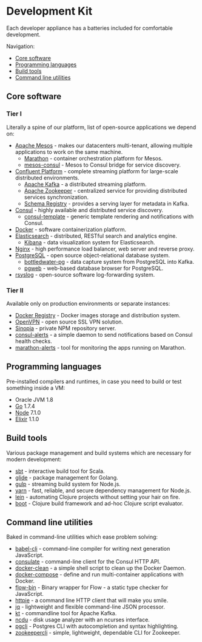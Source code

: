 # Development Kit

Each developer appliance has a batteries included for comfortable development.

Navigation:

* [Core software](#core-software)
* [Programming languages](#programming-languages)
* [Build tools](#build-tools)
* [Command line utilities](#command-line-utilities)

## Core software

### Tier I

Literally a spine of our platform, list of open-source applications we depend on:

* [Apache Mesos](http://mesos.apache.org) - makes our datacenters multi-tenant, allowing multiple applications to work on the same machine.
    * [Marathon](https://mesosphere.github.io/marathon) - container orchestration platform for Mesos.
    * [mesos-consul](https://github.com/CiscoCloud/mesos-consul) - Mesos to Consul bridge for service discovery.
* [Confluent Platform](https://www.confluent.io/product) - complete streaming platform for large-scale distributed environments.
    * [Apache Kafka](https://kafka.apache.org) - a distributed streaming platform.
    * [Apache Zookeeper](https://zookeeper.apache.org) - centralized service for providing distributed services synchronization.
    * [Schema Registry](https://github.com/confluentinc/schema-registry) - provides a serving layer for metadata in Kafka.
* [Consul](https://www.consul.io) - highly available and distributed service discovery.
    * [consul-template](https://github.com/hashicorp/consul-template) - generic template rendering and notifications with Consul.
* [Docker](https://www.docker.com) - software containerization platform.
* [Elasticsearch](https://www.elastic.co/products/elasticsearch) - distributed, RESTful search and analytics engine.
    * [Kibana](https://www.elastic.co/products/kibana) - data visualization system for Elasticsearch.
* [Nginx](https://www.nginx.com) - high performance load balancer, web server and reverse proxy.
* [PostgreSQL](https://www.postgresql.org) - open source object-relational database system.
    * [bottledwater-pg](https://github.com/confluentinc/bottledwater-pg) - data capture system from PostgreSQL into Kafka.
    * [pgweb](https://github.com/sosedoff/pgweb) - web-based database browser for PostgreSQL.
* [rsyslog](http://www.rsyslog.com) - open-source software log-forwarding system.

### Tier II

Available only on production environments or separate instances:

* [Docker Registry](https://docs.docker.com/registry) - Docker images storage and distribution system.
* [OpenVPN](https://openvpn.net/index.php/open-source.html) - open source SSL VPN solution.
* [Sinopia](https://github.com/rlidwka/sinopia) - private NPM repository server.
* [consul-alerts](https://github.com/AcalephStorage/consul-alerts) - a simple daemon to send notifications based on Consul health checks.
* [marathon-alerts](https://github.com/ashwanthkumar/marathon-alerts) - tool for monitoring the apps running on Marathon.

## Programming languages

Pre-installed compilers and runtimes, in case you need to build or test something inside a VM:

* Oracle JVM 1.8
* [Go](https://golang.org) 1.7.4
* [Node](https://nodejs.org) 7.1.0
* [Elixir](http://elixir-lang.org) 1.1.0

## Build tools

Various package management and build systems which are necessary for modern development:

* [sbt](http://www.scala-sbt.org) - interactive build tool for Scala.
* [glide](https://github.com/Masterminds/glide) - package management for Golang.
* [gulp](https://github.com/gulpjs/gulp) - streaming build system for Node.js.
* [yarn](https://yarnpkg.com) - fast, reliable, and secure dependency management for Node.js.
* [lein](https://github.com/technomancy/leiningen) - automating Clojure projects without setting your hair on fire.
* [boot](https://github.com/boot-clj/boot) - Clojure build framework and ad-hoc Clojure script evaluator.

## Command line utilities

Baked in command-line utilities which ease problem solving:

* [babel-cli](https://github.com/babel/babel) - command-line compiler for writing next generation JavaScript.
* [consulate](https://github.com/gmr/consulate) - command-line client for the Consul HTTP API.
* [docker-clean](https://github.com/ZZROTDesign/docker-clean) - a simple shell script to clean up the Docker Daemon.
* [docker-compose](https://github.com/docker/compose) - define and run multi-container applications with Docker.
* [flow-bin](https://github.com/flowtype/flow-bin) - Binary wrapper for Flow - a static type checker for JavaScript.
* [httpie](https://httpie.org) - a command line HTTP client that will make you smile.
* [jq](https://stedolan.github.io/jq) - lightweight and flexible command-line JSON processor.
* [kt](https://github.com/fgeller/kt) - commandline tool for Apache Kafka.
* [ncdu](https://dev.yorhel.nl/ncdu) - disk usage analyzer with an ncurses interface.
* [pgcli](https://github.com/dbcli/pgcli) - Postgres CLI with autocompletion and syntax highlighting.
* [zookeepercli](https://github.com/outbrain/zookeepercli) - simple, lightweight, dependable CLI for Zookeeper.
